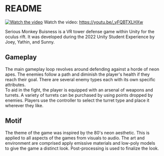 # README
[![Watch the video](https://img.youtube.com/vi/_yFQBTXLHXw/maxresdefault.jpg)](https://youtu.be/_yFQBTXLHXw)
Watch the video: https://youtu.be/_yFQBTXLHXw  

Serious Monkey Buisness is a VR tower defense game within Unity for the oculus rift. It was developed during the 2022 Unity Student Experience by Joey, Yathin, and Sunny.

## Gameplay
The main gameplay loop revolves around defending against a horde of neon apes. The enemies follow a path and diminish the player's health if they reach their goal.
There are several enemy types each with its own specific attributes.  
To aid in the fight, the player is equipped with an arsenal of weapons and turrets. A variety of turrets can be purchased by using points dropped by enemies. 
Players use the controller to select the turret type and place it wherever they like.

## Motif
The theme of the game was inspired by the 80's neon aesthetic. This is applied to all aspects of the games from visuals to audio. The art and environment are comprised
apply emissive materials and low-poly models to give the game a distinct look. Post-processing is used to finalize the look. 
